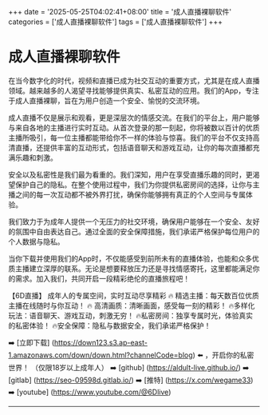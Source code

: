 +++
date = '2025-05-25T04:02:41+08:00'
title = '成人直播裸聊软件'
categories = ['成人直播裸聊软件']
tags = ['成人直播裸聊软件']
+++

# 成人直播裸聊软件

在当今数字化的时代，视频和直播已成为社交互动的重要方式，尤其是在成人直播领域。越来越多的人渴望寻找能够提供真实、私密互动的应用。我们的App，专注于成人直播裸聊，旨在为用户创造一个安全、愉悦的交流环境。

成人直播不仅是展示和观看，更是深层次的情感交流。在我们的平台上，用户能够与来自各地的主播进行实时互动。从首次登录的那一刻起，你将被数以百计的优质主播所吸引，每一位主播都能带给你不一样的体验与惊喜。我们的平台不仅支持高清直播，还提供丰富的互动形式，包括语音聊天和游戏互动，让你的每次直播都充满乐趣和刺激。

安全以及私密性是我们最为看重的。我们深知，用户在享受直播乐趣的同时，更渴望保护自己的隐私。在整个使用过程中，我们为你提供私密房间的选择，让你与主播之间的每一次互动都不被外界打扰，确保你能够拥有真正的个人空间与专属体验。

我们致力于为成年人提供一个无压力的社交环境，确保用户能够在一个安全、友好的氛围中自由表达自己。通过全面的安全保障措施，我们承诺严格保护每位用户的个人数据与隐私。

当你下载并使用我们的App时，不仅能感受到前所未有的直播体验，也能和众多优质主播建立深厚的联系。无论是想要释放压力还是寻找情感寄托，这里都能满足你的需求。加入我们，共同开启一段精彩绝伦的直播旅程吧！

【6D直播】
成年人的专属空间，实时互动尽享精彩
🔥 精选主播：每天数百位优质主播在线随时与你互动！
🔥 高清画质：清晰画面，感受每一刻的精彩！
🔥多样化玩法：语音聊天、游戏互动，刺激无穷！
🔥私密房间：独享专属时光，体验真实的私密体验！
🔥安全保障：隐私与数据安全，我们承诺严格保护！

➡️ [立即下载] (https://down123.s3.ap-east-1.amazonaws.com/down/down.html?channelCode=blog) ⬅️ ，开启你的私密世界！
（仅限18岁以上成年人）
➡️ [github] (https://aldult-live.github.io/)
➡️ [gitlab] (https://seo-09598d.gitlab.io/)
➡️ [推特] (https://x.com/wegame33)
➡️ [youtube] (https://www.youtube.com/@6Dlive)

---

